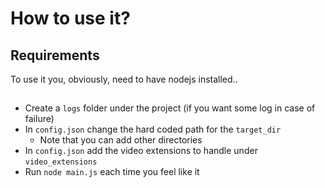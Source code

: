 # How to use it?
## Requirements
To use it you, obviously, need to have nodejs installed..

##
- Create a `logs` folder under the project (if you want some log in case of failure)
- In `config.json` change the hard coded path for the `target_dir`
  - Note that you can add other directories
- In `config.json` add the video extensions to handle under `video_extensions`
- Run `node main.js` each time you feel like it
